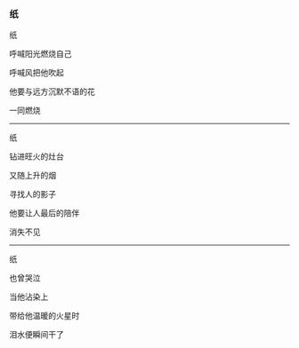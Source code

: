 ### 纸

纸

呼喊阳光燃烧自己

呼喊风把他吹起

他要与远方沉默不语的花

一同燃烧

---

纸

钻进旺火的灶台

又随上升的烟

寻找人的影子

他要让人最后的陪伴

消失不见

---

纸

也曾哭泣

当他沾染上

带给他温暖的火星时

泪水便瞬间干了